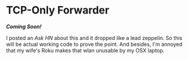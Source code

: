 # TCP-Only Forwarder

___Coming Soon!___

I posted an _Ask HN_ about this and it dropped like a lead zeppelin. So this will be actual working code to prove the point. And besides, I'm annoyed that my wife's Roku makes that wlan unusable by my OSX laptop.


